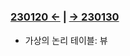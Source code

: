 ﻿#
### [230120 ←](../../221205-230127_JSP/230118/) | [→ 230130](../../230130-_Spring/230130/)

- 가상의 논리 테이블: 뷰